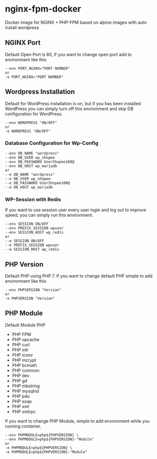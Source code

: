 # nginx-fpm-docker
Docker image for NGINX + PHP-FPM based on alpine images with auto install wordpress

## NGINX Port
Default Open Port is 80, if you want to change open port add to environment like this
```
--env PORT_NGINX="PORT NUMBER"
or
-e PORT_NGINX="PORT NUMBER"
```

## Wordpress Installation
Default for WordPress installation is on, but if you has been installed WordPress you can simply turn off this environment and skip DB configuration for WordPress.
```
--env WORDPRESS "ON/OFF"
or
-e WORDPRESS "ON/OFF"
```

### Database Configuration for Wp-Config
```
--env DB_NAME "wordpress"
--env DB_USER wp_shopee
--env DB_PASSWORD UserShopee100@
--env DB_HOST wp_mariadb
or
--e DB_NAME "wordpress"
--e DB_USER wp_shopee
--e DB_PASSWORD UserShopee100@
--e DB_HOST wp_mariadb
```

### WP-Session with Redis
If you want to use session user every user login and log out to improve speed, you can simply run this environment.
```
--env SESSION ON/OFF
--env PREFIX_SESSION wpuser
--env SESSION_HOST wp_redis
or
--e SESSION ON/OFF
--e PREFIX_SESSION wpuser
--e SESSION_HOST wp_redis
```

## PHP Version
Default PHP using PHP 7. If you want to change default PHP simple to add environment like this
```
--env PHPVERSION "Version"
or
-e PHPVERSION "Version"
```

## PHP Module
Default Module PHP
- PHP FPM
- PHP opcache
- PHP curl
- PHP intl
- PHP iconv
- PHP mcrypt
- PHP bcmath
- PHP common
- PHP dev
- PHP gd
- PHP mbstring
- PHP mysqlnd
- PHP pdo
- PHP soap
- PHP xml
- PHP xmlrpc

If you want to change PHP Module, simple to add environment while you running container.
```
--env PHPMODULE=php${PHPVERSION} \
--env PHPMODULE=php${PHPVERSION}-"Module"
or
-e PHPMODULE=php${PHPVERSION} \
-e PHPMODULE=php${PHPVERSION}-"Module" 
```

